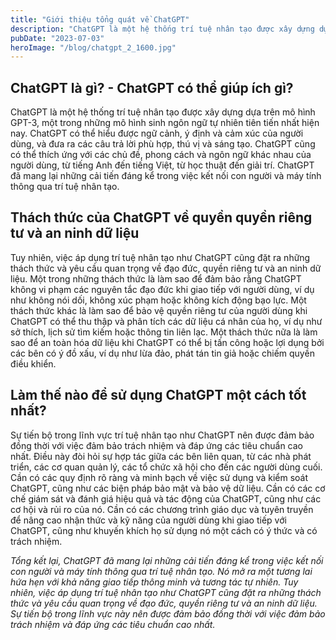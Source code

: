 ```yaml
---
title: "Giới thiệu tổng quát về ChatGPT"
description: "ChatGPT là một hệ thống trí tuệ nhân tạo được xây dựng dựa trên mô hình GPT-3, một trong những mô hình sinh ngôn ngữ tự nhiên tiên tiến nhất hiện nay"
pubDate: "2023-07-03"
heroImage: "/blog/chatgpt_2_1600.jpg"
---
```

## ChatGPT là gì? - ChatGPT có thể giúp ích gì?
ChatGPT là một hệ thống trí tuệ nhân tạo được xây dựng dựa trên mô hình GPT-3, một trong những mô hình sinh ngôn ngữ tự nhiên tiên tiến nhất hiện nay. ChatGPT có thể hiểu được ngữ cảnh, ý định và cảm xúc của người dùng, và đưa ra các câu trả lời phù hợp, thú vị và sáng tạo. ChatGPT cũng có thể thích ứng với các chủ đề, phong cách và ngôn ngữ khác nhau của người dùng, từ tiếng Anh đến tiếng Việt, từ học thuật đến giải trí. ChatGPT đã mang lại những cải tiến đáng kể trong việc kết nối con người và máy tính thông qua trí tuệ nhân tạo.

## Thách thức của ChatGPT về quyền quyền riêng tư và an ninh dữ liệu
Tuy nhiên, việc áp dụng trí tuệ nhân tạo như ChatGPT cũng đặt ra những thách thức và yêu cầu quan trọng về đạo đức, quyền riêng tư và an ninh dữ liệu. Một trong những thách thức là làm sao để đảm bảo rằng ChatGPT không vi phạm các nguyên tắc đạo đức khi giao tiếp với người dùng, ví dụ như không nói dối, không xúc phạm hoặc không kích động bạo lực. Một thách thức khác là làm sao để bảo vệ quyền riêng tư của người dùng khi ChatGPT có thể thu thập và phân tích các dữ liệu cá nhân của họ, ví dụ như sở thích, lịch sử tìm kiếm hoặc thông tin liên lạc. Một thách thức nữa là làm sao để an toàn hóa dữ liệu khi ChatGPT có thể bị tấn công hoặc lợi dụng bởi các bên có ý đồ xấu, ví dụ như lừa đảo, phát tán tin giả hoặc chiếm quyền điều khiển.

## Làm thế nào để sử dụng ChatGPT một cách tốt nhất?
Sự tiến bộ trong lĩnh vực trí tuệ nhân tạo như ChatGPT nên được đảm bảo đồng thời với việc đảm bảo trách nhiệm và đáp ứng các tiêu chuẩn cao nhất. Điều này đòi hỏi sự hợp tác giữa các bên liên quan, từ các nhà phát triển, các cơ quan quản lý, các tổ chức xã hội cho đến các người dùng cuối. Cần có các quy định rõ ràng và minh bạch về việc sử dụng và kiểm soát ChatGPT, cũng như các biện pháp bảo mật và bảo vệ dữ liệu. Cần có các cơ chế giám sát và đánh giá hiệu quả và tác động của ChatGPT, cũng như các cơ hội và rủi ro của nó. Cần có các chương trình giáo dục và tuyên truyền để nâng cao nhận thức và kỹ năng của người dùng khi giao tiếp với ChatGPT, cũng như khuyến khích họ sử dụng nó một cách có ý thức và có trách nhiệm.

*Tổng kết lại, ChatGPT đã mang lại những cải tiến đáng kể trong việc kết nối con người và máy tính thông qua trí tuệ nhân tạo. Nó mở ra một tương lai hứa hẹn với khả năng giao tiếp thông minh và tương tác tự nhiên. Tuy nhiên, việc áp dụng trí tuệ nhân tạo như ChatGPT cũng đặt ra những thách thức và yêu cầu quan trọng về đạo đức, quyền riêng tư và an ninh dữ liệu. Sự tiến bộ trong lĩnh vực này nên được đảm bảo đồng thời với việc đảm bảo trách nhiệm và đáp ứng các tiêu chuẩn cao nhất.*
